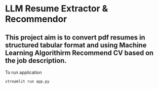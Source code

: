 # LLM Resume Extractor & Recommendor 
## This project aim is to convert pdf resumes in structured tabular format and using Machine Learning Algorithirm Recommend CV based on the job description.

To run application 
```bash
streamlit run app.py
```